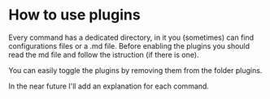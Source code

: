 # How to use plugins

Every command has a dedicated directory, in it you (sometimes) can find configurations files or a .md file.
Before enabling the plugins you should read the md file and follow the istruction (if there is one).

You can easily toggle the plugins by removing them from the folder plugins.

In the near future I'll add an explanation for each command.
